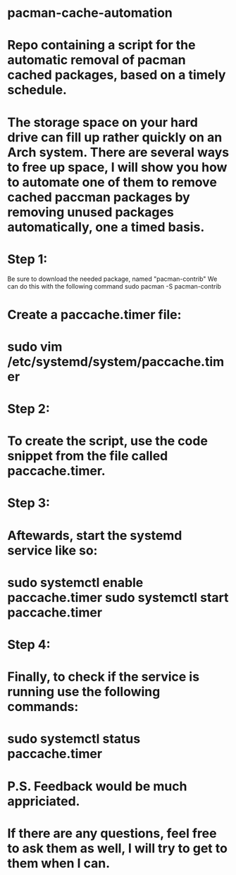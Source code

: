 # pacman-cache-automation
# Repo containing a script for the automatic removal of pacman cached packages, based on a timely schedule.

# The storage space on your hard drive can fill up rather quickly on an Arch system.  There are several ways to free up space, I will show you how to automate one of them to remove cached paccman packages by removing unused packages automatically, one a timed basis.

# Step 1:

Be sure to download the needed package, named "pacman-contrib" 
We can do this with the following command sudo pacman -S pacman-contrib 

# Create a paccache.timer file:

# sudo vim /etc/systemd/system/paccache.timer

# Step 2:

# To create the script, use the code snippet from the file called paccache.timer. 

# Step 3:

# Aftewards, start the systemd service like so:

# sudo systemctl enable paccache.timer sudo systemctl start paccache.timer

# Step 4:

# Finally, to check if the service is running use the following commands:

# sudo systemctl status paccache.timer

# P.S. Feedback would be much appriciated.

# If there are any questions, feel free to ask them as well, I will try to get to them when I can.

